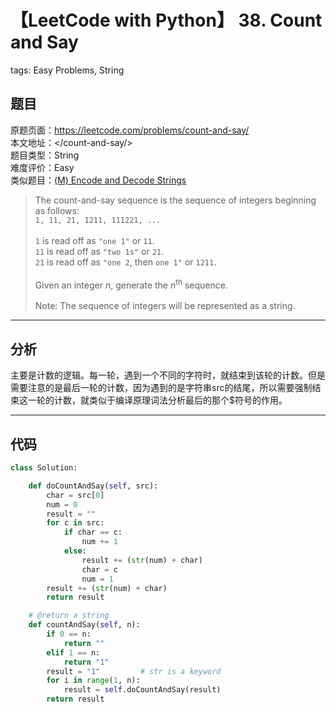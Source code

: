 # 【LeetCode with Python】 38. Count and Say
tags: Easy Problems, String

## 题目
原题页面：<https://leetcode.com/problems/count-and-say/><br/>
本文地址：<<leetcode-with-python-domain>/count-and-say/><br/>
题目类型：String<br/>
难度评价：Easy<br/>
类似题目：[(M) Encode and Decode Strings](/encode-and-decode-strings/)<br/>

> The count-and-say sequence is the sequence of integers beginning as follows:<br/>
> `1, 11, 21, 1211, 111221, ...`<br/>
><br/>
> `1` is read off as `"one 1"` or `11`.<br/>
> `11` is read off as `"two 1s"` or `21`.<br/>
> `21` is read off as `"one 2`, then `one 1"` or `1211`.<br/>
><br/>
> Given an integer *n*, generate the *n*<sup>th</sup> sequence.<br/>
><br/>
> Note: The sequence of integers will be represented as a string.<br/>

<!-- more -->

---
## 分析
主要是计数的逻辑。每一轮，遇到一个不同的字符时，就结束到该轮的计数。但是需要注意的是最后一轮的计数，因为遇到的是字符串src的结尾，所以需要强制结束这一轮的计数，就类似于编译原理词法分析最后的那个$符号的作用。<br/>

---
## 代码
``` python
class Solution:

    def doCountAndSay(self, src):
        char = src[0]
        num = 0
        result = ""
        for c in src:
            if char == c:
                num += 1
            else:
                result += (str(num) + char)
                char = c
                num = 1
        result += (str(num) + char)
        return result

    # @return a string
    def countAndSay(self, n):
        if 0 == n:
            return ""
        elif 1 == n:
            return "1"
        result = "1"         # str is a keyword
        for i in range(1, n):
            result = self.doCountAndSay(result)
        return result
```
